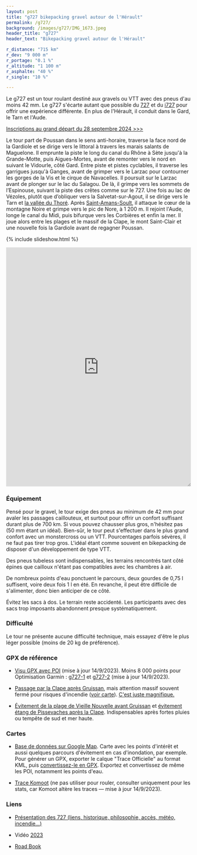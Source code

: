 ```yaml
---
layout: post
title: "g727 bikepacking gravel autour de l'Hérault"
permalink: /g727/
background: /images/g727/IMG_1673.jpeg
header_title: "g727"
header_text: "Bikepacking gravel autour de l'Hérault"

r_distance: "715 km"
r_dev: "9 000 m"
r_portage: "0.1 %"
r_altitude: "1 100 m"
r_asphalte: "40 %"
r_single: "10 %"

---
```

Le g727 est un tour roulant destiné aux gravels ou VTT avec des pneus d'au moins 42 mm. Le g727 s'écarte autant que possible du [727](/727/) et du [i727](/i727/) pour offrir une expérience différente. En plus de l'Hérault, il conduit dans le Gard, le Tarn et l'Aude.

[Inscriptions au grand départ du 28 septembre 2024 >>>](/g727-Grand-Depart/)

Le tour part de Poussan dans le sens anti-horaire, traverse la face nord de la Gardiole et se dirige vers le littoral à travers les marais salants de Maguelone. Il emprunte la piste le long du canal du Rhône à Sète jusqu'à la Grande-Motte, puis Aigues-Mortes, avant de remonter vers le nord en suivant le Vidourle, côté Gard. Entre piste et pistes cyclables, il traverse les garrigues jusqu'à Ganges, avant de grimper vers le Larzac pour contourner les gorges de la Vis et le cirque de Navacelles. Il poursuit sur le Larzac avant de plonger sur le lac du Salagou. De là, il grimpe vers les sommets de l’Espinouse, suivant la piste des crêtes comme sur le 727. Une fois au lac de Vézoles, plutôt que d’obliquer vers la Salvetat-sur-Agout, il se dirige vers le Tarn et [la vallée du Thoré](https://www.cc-thoremontagnenoire.fr/tourisme/la-vallee-du-thore). Après [Saint-Amans-Soult](http://www.saint-amans-soult.fr/), il attaque le cœur de la montagne Noire et grimpe vers le pic de Nore, à 1 200 m. Il rejoint l'Aude, longe le canal du Midi, puis bifurque vers les Corbières et enfin la mer. Il joue alors entre les plages et le massif de la Clape, le mont Saint-Clair et une nouvelle fois la Gardiole avant de regagner Poussan.

{% include slideshow.html %}

<iframe id="visugpx" src="https://www.visugpx.com/CUblYBm7Li?iframe&amp;height=650" style="width:100%;height:650px;border:none;resize: both;" frameborder="0" scrolling="no"></iframe>

### Équipement

Pensé pour le gravel, le tour exige des pneus au minimum de 42 mm pour avaler les passages caillouteux, et surtout pour offrir un confort suffisant durant plus de 700 km. Si vous pouvez chausser plus gros, n'hésitez pas (50 mm étant un idéal). Bien-sûr, le tour peut s'effectuer dans le plus grand confort avec un monstercross ou un VTT. Pourcentages parfois sévères, il ne faut pas tirer trop gros. L'idéal étant comme souvent en bikepacking de disposer d'un développement de type VTT.

Des pneus tubeless sont indispensables, les terrains rencontrés tant côté épines que cailloux n'étant pas compatibles avec les chambres à air.

De nombreux points d'eau ponctuent le parcours, deux gourdes de 0,75 l suffisent, voire deux fois 1 l en été. En revanche, il peut être difficile de s'alimenter, donc bien anticiper de ce côté.

Évitez les sacs à dos. Le terrain reste accidenté. Les participants avec des sacs trop imposants abandonnent presque systématiquement. 

### Difficulté

Le tour ne présente aucune difficulté technique, mais essayez d'être le plus léger possible (moins de 20 kg de préférence).

<h3 id="gpx">GPX de référence</h3>

* [Visu GPX avec POI](https://www.visugpx.com/CUblYBm7Li) (mise à jour 14/9/2023). Moins 8 000 points pour Optimisation Garmin : [g727-1](https://www.visugpx.com/zRTeTaEhBH) et [g727-2](https://www.visugpx.com/tDXWSxSE3C) (mise à jour 14/9/2023).

* [Passage par la Clape après Gruissan](https://www.visugpx.com/hOHkhpGI1s), mais attention massif souvent fermé pour risques d'incendie ([voir carte](https://www.risque-prevention-incendie.fr/aude/)). [C'est juste magnifique.](https://www.gruissan-mediterranee.com/decouvrir/les-incontournables/les-clape-et-les-espaces-naturels/)

* [Évitement de la plage de Vieille Nouvelle avant Gruissan](https://www.visugpx.com/cLCdOymyGo) et [évitement étang de Pissevaches après la Clape](https://www.visugpx.com/HR7vEHERtL). Indispensables après fortes pluies ou tempête de sud et mer haute.

### Cartes

* [Base de données sur Google Map](https://www.google.com/maps/d/edit?mid=1t2FiGpX-LniWK4w9VD-18P-BbwFdB2g&usp=sharing). Carte avec les points d'intérêt et aussi quelques parcours d'évitement en cas d'inondation, par exemple. Pour générer un GPX, exporter le calque "Trace Officielle" au format KML, puis [convertissez-le en GPX](https://www.gpsvisualizer.com/convert_input). Exportez et convertissez de même les POI, notamment les points d'eau.

* [Trace Komoot](https://www.komoot.com/tour/1308272379) (ne pas utiliser pour rouler, consulter uniquement pour les stats, car Komoot altère les traces — mise à jour 14/9/2023).

### Liens

* [Présentation des 727 (liens, historique, philosophie, accès, météo, incendie…)](/les-727-aventures-bikepacking-en-herault/)

* Vidéo [2023](https://www.youtube.com/watch?v=Bo42Ue6Qtvk&ab_channel=PaTVenture)

* [Road Book](/2023/09/28/g727-une-premiere-lumineusement-intense/)